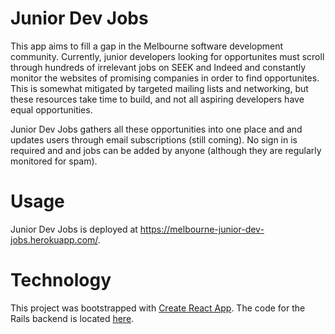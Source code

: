 # Junior Dev Jobs

This app aims to fill a gap in the Melbourne software development community. Currently, junior developers looking for opportunites must scroll through hundreds of irrelevant jobs on SEEK and Indeed and constantly monitor the websites of promising companies in order to find opportunites. This is somewhat mitigated by targeted mailing lists and networking, but these resources take time to build, and not all aspiring developers have equal opportunities. 

Junior Dev Jobs gathers all these opportunities into one place and and updates users through email subscriptions (still coming). No sign in is required and and jobs can be added by anyone (although they are regularly monitored for spam). 

# Usage

Junior Dev Jobs is deployed at https://melbourne-junior-dev-jobs.herokuapp.com/.

# Technology

This project was bootstrapped with [Create React App](https://github.com/facebookincubator/create-react-app). The code for the Rails backend is located [here](https://github.com/karimatthews/junior-dev-jobs-backend). 
